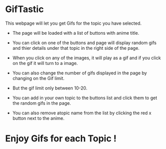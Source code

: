 # GifTastic

This webpage will let you get Gifs for the topic you have selected.

* The page will be loaded with a list of buttons with anime title.  

* You can click on one of the buttons and page will display random gifs and thier details under that topic in the right side of the page.

* When you click on any of the images, it will play as a gif and if you click on the gif it will turn to a image. 

* You can also change the number of gifs displayed in the page by changing on the Gif limit. 

* But the gif limit only between 10-20.

* You can add in your own topic to the buttons list and click them to get the random gifs in the page. 

* You can also remove atopic name from the list by clicking the red x button next to the anime. 

# Enjoy Gifs for each Topic !
